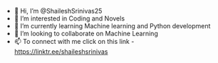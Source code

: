 - 👋 Hi, I’m @ShaileshSrinivas25
- 👀 I’m interested in Coding and Novels
- 🌱 I’m currently learning Machine learning and Python development
- 💞️ I’m looking to collaborate on Machine Learning
- 📫 To connect with me click on this link - https://linktr.ee/shaileshsrinivas

<!---
ShaileshSrinivas25/ShaileshSrinivas25 is a ✨ special ✨ repository because its `README.md` (this file) appears on your GitHub profile.
You can click the Preview link to take a look at your changes.
--->
